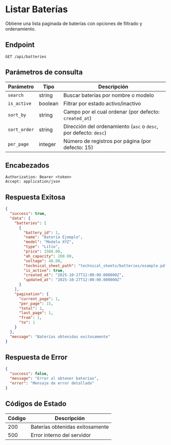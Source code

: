 # Listar Baterías

Obtiene una lista paginada de baterías con opciones de filtrado y ordenamiento.

## Endpoint

```http
GET /api/batteries
```

## Parámetros de consulta

| Parámetro | Tipo | Descripción |
|-----------|------|-------------|
| `search` | string | Buscar baterías por nombre o modelo |
| `is_active` | boolean | Filtrar por estado activo/inactivo |
| `sort_by` | string | Campo por el cual ordenar (por defecto: `created_at`) |
| `sort_order` | string | Dirección del ordenamiento (`asc` o `desc`, por defecto: `desc`) |
| `per_page` | integer | Número de registros por página (por defecto: 15) |

## Encabezados

```http
Authorization: Bearer <token>
Accept: application/json
```

## Respuesta Exitosa

```json
{
  "success": true,
  "data": {
    "batteries": [
      {
        "battery_id": 1,
        "name": "Batería Ejemplo",
        "model": "Modelo XYZ",
        "type": "Litio",
        "price": 1500.00,
        "ah_capacity": 200.00,
        "voltage": 48.00,
        "technical_sheet_path": "technical_sheets/batteries/example.pdf",
        "is_active": true,
        "created_at": "2025-10-27T12:00:00.000000Z",
        "updated_at": "2025-10-27T12:00:00.000000Z"
      }
    ],
    "pagination": {
      "current_page": 1,
      "per_page": 15,
      "total": 1,
      "last_page": 1,
      "from": 1,
      "to": 1
    }
  },
  "message": "Baterías obtenidas exitosamente"
}
```

## Respuesta de Error

```json
{
  "success": false,
  "message": "Error al obtener baterías",
  "error": "Mensaje de error detallado"
}
```

## Códigos de Estado

| Código | Descripción |
|--------|-------------|
| 200 | Baterías obtenidas exitosamente |
| 500 | Error interno del servidor |
